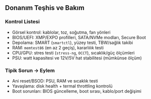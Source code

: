 ## Donanım Teşhis ve Bakım

### Kontrol Listesi
- Görsel kontrol: kablolar, toz, soğutma, fan yönleri
- BIOS/UEFI: XMP/EXPO profilleri, SATA/NVMe modları, Secure Boot
- Depolama: SMART (`smartctl`), yüzey testi, TBW/sağlık takibi
- RAM: `memtest86` (en az 2 geçiş), kararlılık testi
- CPU/GPU: stres testi (`stress-ng`, `OCCT`), sıcaklık/güç ölçümleri
- PSU: watt kapasitesi ve 12V/5V hat stabilitesi (mümkünse ölçüm)

### Tipik Sorun → Eylem
- Ani reset/BSOD: PSU, RAM ve sıcaklık testi
- Yavaşlama: disk health + termal throttling kontrolü
- Boot sorunları: BIOS güncelleme, boot sırası, kablo/port değişimi


